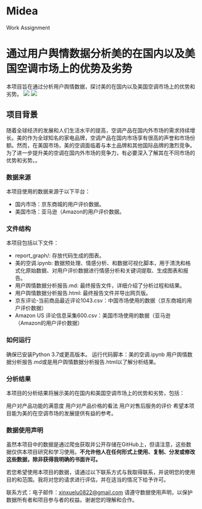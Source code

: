 # Midea
Work Assignment
# 通过用户舆情数据分析美的在国内以及美国空调市场上的优势及劣势
本项目旨在通过分析用户舆情数据，探讨美的在国内以及美国空调市场上的优势和劣势。
![](https://img.shields.io/badge/Author-%E5%8D%A2%E5%BF%83%E9%9B%AA-brightgreen) ![](https://img.shields.io/badge/Version-1.0-red)

## 项目背景
随着全球经济的发展和人们生活水平的提高，空调产品在国内外市场的需求持续增长。美的作为全球知名的家电品牌，空调产品在国内市场享有很高的声誉和市场份额。然而，在美国市场，美的空调面临着与本土品牌和其他国际品牌的激烈竞争。为了进一步提升美的空调在国内外市场的竞争力，有必要深入了解其在不同市场的优势和劣势。。

### 数据来源
本项目使用的数据来源于以下平台：

- 国内市场：京东商城的用户评价数据。
- 美国市场：亚马逊（Amazon的用户评价数据。

### 文件结构
本项目包括以下文件：

- report_graph/: 存放代码生成的图表。
- 美的空调.ipynb: 数据预处理、情感分析、和数据可视化脚本，用于清洗和格式化原始数据、对用户评价数据进行情感分析和关键词提取、生成图表和报告。
- 用户舆情数据分析报告.md: 最终报告文件，详细介绍了分析过程和结果。
- 用户舆情数据分析报告.html: 最终报告文件并导出网页版。
- 京东评论-当前商品最近评论1043.csv：中国市场使用的数据（京东商城的用户评价数据）
- Amazon US 评论信息采集600.csv：美国市场使用的数据（亚马逊（Amazon的用户评价数据）

### 如何运行
确保已安装Python 3.7或更高版本。
运行代码脚本：美的空调.ipynb
用户舆情数据分析报告.md或是用户舆情数据分析报告.html以了解分析结果。

### 分析结果
本项目的分析结果将展示美的在国内和美国空调市场上的优势和劣势，包括：

用户对产品功能的满意度
用户对产品价格的看法
用户对售后服务的评价
希望本项目能为美的在空调市场的发展提供有益的参考。

### 数据使用声明
虽然本项目中的数据是通过爬虫获取并公开存储在GitHub上，但请注意，这些数据仅供本项目研究和学习使用。**不允许他人在任何形式上使用、复制、分发或修改这些数据，除非获得我明确的书面许可。**

若您希望使用本项目的数据，请通过以下联系方式与我取得联系，并说明您的使用目的和范围。我将对您的请求进行评估，并在适当的情况下给予许可。

联系方式：电子邮件：xinxuelu0822@gmail.com
请遵守数据使用声明，以保护数据所有者和项目参与者的权益。谢谢您的理解和合作。
